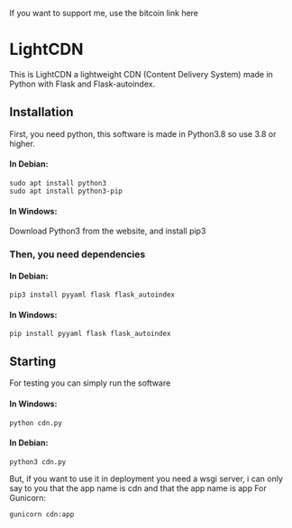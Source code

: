 If you want to support me, use the bitcoin link here

# LightCDN
This is LightCDN a lightweight CDN (Content Delivery System) made in Python with Flask and Flask-autoindex.
## Installation
First, you need python, this software is made in Python3.8 so use 3.8 or higher.
#### In Debian:

    sudo apt install python3
    sudo apt install python3-pip
 #### In Windows:
 Download Python3 from the website, and install pip3

### Then, you need dependencies
#### In Debian:
    pip3 install pyyaml flask flask_autoindex
#### In Windows:
    pip install pyyaml flask flask_autoindex
## Starting
For testing you can simply run the software
#### In Windows:

    python cdn.py
#### In Debian:

    python3 cdn.py

But, if you want to use it in deployment you need a wsgi server, i can only say to you that the app name is cdn and that the app name is app
For Gunicorn:

    gunicorn cdn:app
